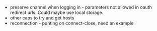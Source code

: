 - preserve channel when logging in - parameters not allowed in oauth redirect urls. Could maybe use local storage.
- other caps to try and get hosts
- reconnection - punting on connect-close, need an example
